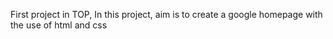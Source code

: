 First project in TOP,
In this project, aim is to create a google homepage with the use of html and css